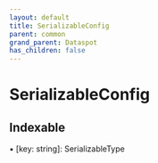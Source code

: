 ```yaml
---
layout: default
title: SerializableConfig
parent: common
grand_parent: Dataspot
has_children: false
---
```


# SerializableConfig

## Indexable

▪ [key: string]: SerializableType
